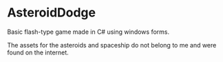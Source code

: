 # AsteroidDodge
Basic flash-type game made in C# using windows forms.

The assets for the asteroids and spaceship do not belong to me and were found on the internet.
